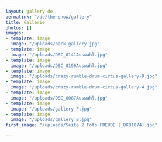 ```yaml
---
layout: gallery-de
permalink: "/de/the-show/gallery"
title: Gallerie
photos: []
images:
- template: image
  image: "/uploads/back gallery.jpg"
- template: image
  image: "/uploads/DSC_0141Auswahl.jpg"
- template: image
  image: "/uploads/DSC_0196Auswahl.jpg"
- template: image
  image: "/uploads/crazy-rumble-drum-circus-gallery-9.jpg"
- template: image
  image: "/uploads/crazy-rumble-drum-circus-gallery-4.jpg"
- template: image
  image: "/uploads/DSC_0087Auswahl.jpg"
- template: image
  image: "/uploads/gallery F.jpg"
- template: image
  image: "/uploads/gallery B.jpg"
first_image: "/uploads/Seite 2 Foto FREUDE (_DK81874).jpg"

---
```

